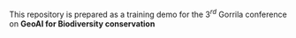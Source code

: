 This repository is prepared as a training demo for the $3^{rd}$ Gorrila conference on **GeoAI for Biodiversity conservation**

